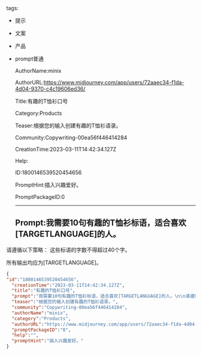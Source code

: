   tags: 
- 提示
- 文案
- 产品
- prompt普通

  AuthorName:minix

  AuthorURL:https://www.midjourney.com/app/users/72aaec34-f1da-4d04-9370-c4c19606ed36/

  Title:有趣的T恤衫口号

  Category:Products

  Teaser:根据您的输入创建有趣的T恤衫语录。

  Community:Copywriting-00ea56f446414284

  CreationTime:2023-03-11T14:42:34.127Z

  Help:

  ID:1800146539520454656

  PromptHint:插入兴趣爱好。

  PromptPackageID:0

  ---

  ## Prompt:我需要10句有趣的T恤衫标语，适合喜欢[TARGETLANGUAGE]的人。

请遵循以下策略：
这些标语的字数不得超过40个字。

所有输出均应为[TARGETLANGUAGE]。

  ```json
  {
  "id":"1800146539520454656",
    "creationTime":"2023-03-11T14:42:34.127Z",
    "title":"有趣的T恤衫口号",
    "prompt":"我需要10句有趣的T恤衫标语，适合喜欢[TARGETLANGUAGE]的人。\n\n请遵循以下策略：\n这些标语的字数不得超过40个字。\n\n所有输出均应为[TARGETLANGUAGE]。",
    "teaser":"根据您的输入创建有趣的T恤衫语录。",
    "community":"Copywriting-00ea56f446414284",
    "authorName":"minix",
    "category":"Products",
    "authorURL":"https://www.midjourney.com/app/users/72aaec34-f1da-4d04-9370-c4c19606ed36/",
    "promptPackageID":"0",
    "help":"",
    "promptHint":"插入兴趣爱好。"
  }
  ```
